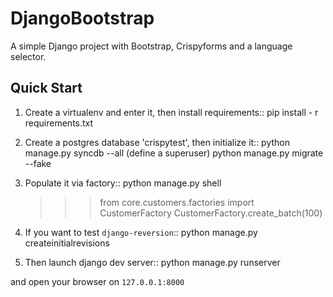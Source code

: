 # DjangoBootstrap

A simple Django project with Bootstrap, Crispyforms and a language selector.


## Quick Start

1. Create a virtualenv and enter it, then install requirements::
    pip install - r requirements.txt

2. Create a postgres database 'crispytest', then initialize it::
    python manage.py syncdb --all (define a superuser)
    python manage.py migrate --fake

3. Populate it via factory::
    python manage.py shell
    >>> from core.customers.factories import CustomerFactory
    >>> CustomerFactory.create_batch(100)

4. If you want to test ``django-reversion``::
    python manage.py createinitialrevisions

5. Then launch django dev server::
    python manage.py runserver

and open your browser on ``127.0.0.1:8000``
